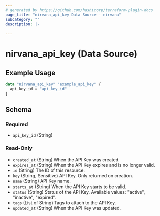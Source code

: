 ```yaml
---
# generated by https://github.com/hashicorp/terraform-plugin-docs
page_title: "nirvana_api_key Data Source - nirvana"
subcategory: ""
description: |-
  
---
```


# nirvana_api_key (Data Source)



## Example Usage

```terraform
data "nirvana_api_key" "example_api_key" {
  api_key_id = "api_key_id"
}
```

<!-- schema generated by tfplugindocs -->
## Schema

### Required

- `api_key_id` (String)

### Read-Only

- `created_at` (String) When the API Key was created.
- `expires_at` (String) When the API Key expires and is no longer valid.
- `id` (String) The ID of this resource.
- `key` (String, Sensitive) API Key. Only returned on creation.
- `name` (String) API Key name.
- `starts_at` (String) When the API Key starts to be valid.
- `status` (String) Status of the API Key.
Available values: "active", "inactive", "expired".
- `tags` (List of String) Tags to attach to the API Key.
- `updated_at` (String) When the API Key was updated.
